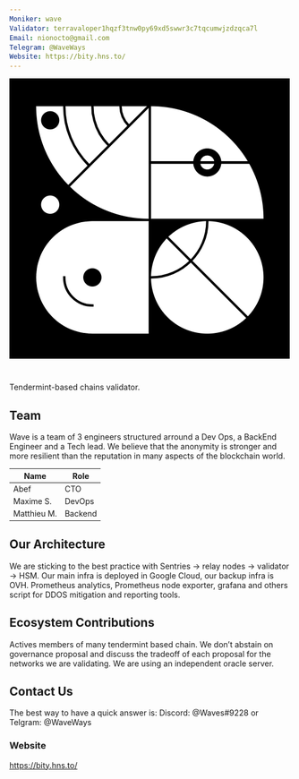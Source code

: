 ```yaml
---
Moniker: wave
Validator: terravaloper1hqzf3tnw0py69xd5swwr3c7tqcumwjzdzqca7l
Email: nionocto@gmail.com
Telegram: @WaveWays
Website: https://bity.hns.to/
---
```


 ![wavelogo](wavelogo.png)

# <moniker> 
Tendermint-based chains validator.

## Team

Wave is a team of 3 engineers structured arround a Dev Ops, a BackEnd Engineer and a Tech lead. We believe that the anonymity is stronger and more resilient than the reputation in many aspects of the blockchain world.


| Name            | Role    | 
| --------------- | ------- | 
| Abef            | CTO     | 
| Maxime S.       | DevOps  | 
| Matthieu M.     | Backend | 

## Our Architecture

We are sticking to the best practice with Sentries → relay nodes → validator → HSM. Our main infra is deployed in Google Cloud, our backup infra is OVH.
Prometheus analytics, Prometheus node exporter, grafana and others script for DDOS mitigation and reporting tools.

## Ecosystem Contributions

Actives members of many tendermint based chain. We don’t abstain on governance proposal and discuss the tradeoff of each proposal for the networks we are validating. 
We are using an independent oracle server.

## Contact Us

The best way to have a quick answer is: Discord: @Waves#9228 or Telgram: @WaveWays

### Website

https://bity.hns.to/
